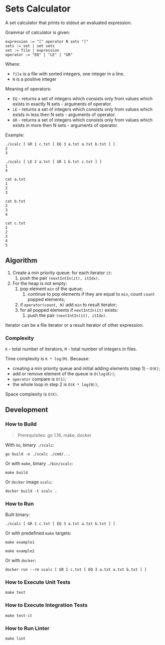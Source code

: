 # Sets Calculator

A set calculator that prints to stdout an evaluated expression.

Grammar of calculator is given:
```
expression := "[" operator N sets "]"
sets := set | set sets
set := file | expression
operator := "EQ" | "LE" | "GR"
```

Where:
- `file` is a file with sorted integers, one integer in a line.
- `N` is a positive integer

Meaning of operators:
- `EQ` - returns a set of integers which consists only from values which exists in exactly N sets - arguments of operator.
- `LE` - returns a set of integers which consists only from values which exists in less then N sets - arguments of operator.
- `GR` - returns a set of integers which consists only from values which exists in more then N sets - arguments of operator.

Example:
```shell
./scalc [ GR 1 c.txt [ EQ 3 a.txt a.txt b.txt ] ]
2
3

./scalc [ LE 2 a.txt [ GR 1 b.txt c.txt ] ]
1
4

cat a.txt
1
2
3

cat b.txt
2
3
4

cat c.txt
1
2
3
4
5
```
## Algorithm

1. Create a min priority queue: for each iterator `it`:
    1. push the pair `(nextIntIn(it), itIdx)`.
2. For the heap is not empty:
   1. pop element `min` of the queue;
      1. continue to pop elements if they are equal to `min`, count `count` popped elements;
   3. if `operator(count, N)` add `min` to result iterator;
   4. for all popped elements if `nextIntIn(it)` exists:
      1. push the pair `(nextIntIn(it), itIdx)`.

Iterator can be a file iterator or a result iterator of other expression.

### Complexity

`K` - total number of iterators, `M` - total number of integers in files.

Time complexity is `K * log(M)`. Because:

- creating a min priority queue and initial adding elements (step 1) - `O(K)`;
- add or remove element of the queue is `O(log(K))`;
- `operator` compare is `O(1)`;
- the whole loop in step 2 is `O(K * log(N))`;

Space complexity is `O(K)`.

## Development

### How to Build

> Prerequisites: go 1.16, make, docker

With `Go`, binary `./scalc`:

```shell
go build -o ./scalc ./cmd/...
```

Or with `make`, binary `./bin/scalc`:

```shell
make build
```

Or `docker` image `scalc`:

```shell
docker build -t scalc .
```

### How to Run

Built binary:

```shell
./scalc [ GR 1 c.txt [ EQ 3 a.txt a.txt b.txt ] ]
```

Or with predefined `make` targets:

```shell
make example1

make example2
```

Or with `docker`:

```shell
docker run --rm scalc [ GR 1 c.txt [ EQ 3 a.txt a.txt b.txt ] ]
```

### How to Execute Unit Tests

```shell
make test
```

### How to Execute Integration Tests

```shell
make test-it
```

### How to Run Linter

```shell
make lint
```
